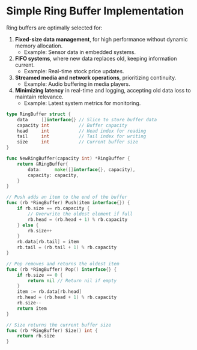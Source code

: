 # Simple Ring Buffer Implementation

Ring buffers are optimally selected for:

1. **Fixed-size data management**, for high performance without dynamic memory
   allocation.
   - Example: Sensor data in embedded systems.
2. **FIFO systems**, where new data replaces old, keeping information current.
   - Example: Real-time stock price updates.
3. **Streamed media and network operations**, prioritizing continuity.
   - Example: Audio buffering in media players.
4. **Minimizing latency** in real-time and logging, accepting old data loss to
   maintain relevance.
   - Example: Latest system metrics for monitoring.

```go
type RingBuffer struct {
    data     []interface{} // Slice to store buffer data
    capacity int           // Buffer capacity
    head     int           // Head index for reading
    tail     int           // Tail index for writing
    size     int           // Current buffer size
}

func NewRingBuffer(capacity int) *RingBuffer {
    return &RingBuffer{
        data:     make([]interface{}, capacity),
        capacity: capacity,
    }
}

// Push adds an item to the end of the buffer
func (rb *RingBuffer) Push(item interface{}) {
    if rb.size == rb.capacity {
        // Overwrite the oldest element if full
        rb.head = (rb.head + 1) % rb.capacity
    } else {
        rb.size++
    }
    rb.data[rb.tail] = item
    rb.tail = (rb.tail + 1) % rb.capacity
}

// Pop removes and returns the oldest item
func (rb *RingBuffer) Pop() interface{} {
    if rb.size == 0 {
        return nil // Return nil if empty
    }
    item := rb.data[rb.head]
    rb.head = (rb.head + 1) % rb.capacity
    rb.size--
    return item
}

// Size returns the current buffer size
func (rb *RingBuffer) Size() int {
    return rb.size
}
```